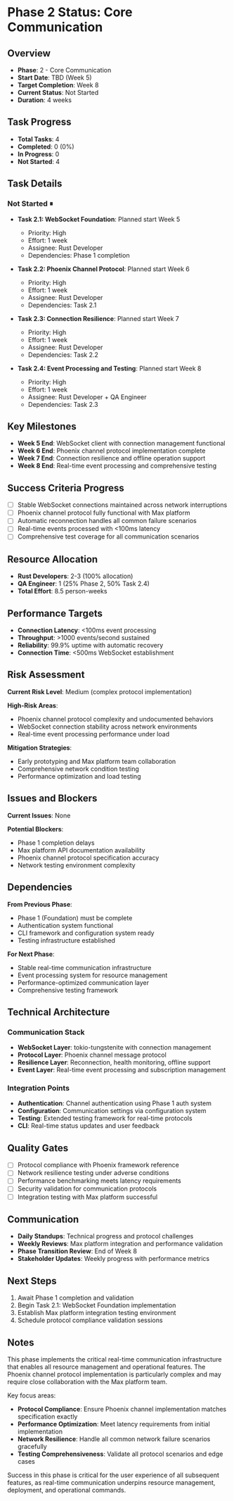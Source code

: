 # Phase 2 Status: Core Communication

## Overview
- **Phase**: 2 - Core Communication
- **Start Date**: TBD (Week 5)
- **Target Completion**: Week 8
- **Current Status**: Not Started
- **Duration**: 4 weeks

## Task Progress
- **Total Tasks**: 4
- **Completed**: 0 (0%)
- **In Progress**: 0
- **Not Started**: 4

## Task Details

### Not Started ⏸
- **Task 2.1: WebSocket Foundation**: Planned start Week 5
  - Priority: High
  - Effort: 1 week
  - Assignee: Rust Developer
  - Dependencies: Phase 1 completion

- **Task 2.2: Phoenix Channel Protocol**: Planned start Week 6
  - Priority: High
  - Effort: 1 week
  - Assignee: Rust Developer
  - Dependencies: Task 2.1

- **Task 2.3: Connection Resilience**: Planned start Week 7
  - Priority: High
  - Effort: 1 week
  - Assignee: Rust Developer
  - Dependencies: Task 2.2

- **Task 2.4: Event Processing and Testing**: Planned start Week 8
  - Priority: High
  - Effort: 1 week
  - Assignee: Rust Developer + QA Engineer
  - Dependencies: Task 2.3

## Key Milestones
- **Week 5 End**: WebSocket client with connection management functional
- **Week 6 End**: Phoenix channel protocol implementation complete
- **Week 7 End**: Connection resilience and offline operation support
- **Week 8 End**: Real-time event processing and comprehensive testing

## Success Criteria Progress
- [ ] Stable WebSocket connections maintained across network interruptions
- [ ] Phoenix channel protocol fully functional with Max platform
- [ ] Automatic reconnection handles all common failure scenarios
- [ ] Real-time events processed with <100ms latency
- [ ] Comprehensive test coverage for all communication scenarios

## Resource Allocation
- **Rust Developers**: 2-3 (100% allocation)
- **QA Engineer**: 1 (25% Phase 2, 50% Task 2.4)
- **Total Effort**: 8.5 person-weeks

## Performance Targets
- **Connection Latency**: <100ms event processing
- **Throughput**: >1000 events/second sustained
- **Reliability**: 99.9% uptime with automatic recovery
- **Connection Time**: <500ms WebSocket establishment

## Risk Assessment
**Current Risk Level**: Medium (complex protocol implementation)

**High-Risk Areas**:
- Phoenix channel protocol complexity and undocumented behaviors
- WebSocket connection stability across network environments
- Real-time event processing performance under load

**Mitigation Strategies**:
- Early prototyping and Max platform team collaboration
- Comprehensive network condition testing
- Performance optimization and load testing

## Issues and Blockers
**Current Issues**: None

**Potential Blockers**:
- Phase 1 completion delays
- Max platform API documentation availability
- Phoenix channel protocol specification accuracy
- Network testing environment complexity

## Dependencies
**From Previous Phase**: 
- Phase 1 (Foundation) must be complete
- Authentication system functional
- CLI framework and configuration system ready
- Testing infrastructure established

**For Next Phase**: 
- Stable real-time communication infrastructure
- Event processing system for resource management
- Performance-optimized communication layer
- Comprehensive testing framework

## Technical Architecture

### Communication Stack
- **WebSocket Layer**: tokio-tungstenite with connection management
- **Protocol Layer**: Phoenix channel message protocol
- **Resilience Layer**: Reconnection, health monitoring, offline support
- **Event Layer**: Real-time event processing and subscription management

### Integration Points
- **Authentication**: Channel authentication using Phase 1 auth system
- **Configuration**: Communication settings via configuration system
- **Testing**: Extended testing framework for real-time protocols
- **CLI**: Real-time status updates and user feedback

## Quality Gates
- [ ] Protocol compliance with Phoenix framework reference
- [ ] Network resilience testing under adverse conditions
- [ ] Performance benchmarking meets latency requirements
- [ ] Security validation for communication protocols
- [ ] Integration testing with Max platform successful

## Communication
- **Daily Standups**: Technical progress and protocol challenges
- **Weekly Reviews**: Max platform integration and performance validation
- **Phase Transition Review**: End of Week 8
- **Stakeholder Updates**: Weekly progress with performance metrics

## Next Steps
1. Await Phase 1 completion and validation
2. Begin Task 2.1: WebSocket Foundation implementation
3. Establish Max platform integration testing environment
4. Schedule protocol compliance validation sessions

## Notes
This phase implements the critical real-time communication infrastructure that enables all resource management and operational features. The Phoenix channel protocol implementation is particularly complex and may require close collaboration with the Max platform team.

Key focus areas:
- **Protocol Compliance**: Ensure Phoenix channel implementation matches specification exactly
- **Performance Optimization**: Meet latency requirements from initial implementation
- **Network Resilience**: Handle all common network failure scenarios gracefully
- **Testing Comprehensiveness**: Validate all protocol scenarios and edge cases

Success in this phase is critical for the user experience of all subsequent features, as real-time communication underpins resource management, deployment, and operational commands.
